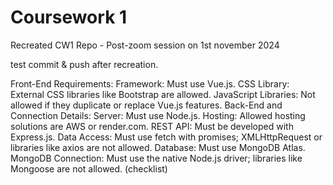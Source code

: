 # Coursework 1
 Recreated CW1 Repo - Post-zoom session on 1st november 2024

 test commit & push after recreation.


Front-End Requirements:
Framework: Must use Vue.js.
CSS Library: External CSS libraries like Bootstrap are allowed.
JavaScript Libraries: Not allowed if they duplicate or replace Vue.js features.
Back-End and Connection Details:
Server: Must use Node.js.
Hosting: Allowed hosting solutions are AWS or render.com.
REST API: Must be developed with Express.js.
Data Access: Must use fetch with promises; XMLHttpRequest or libraries like axios are not allowed.
Database: Must use MongoDB Atlas.
MongoDB Connection: Must use the native Node.js driver; libraries like Mongoose are not allowed. (checklist)